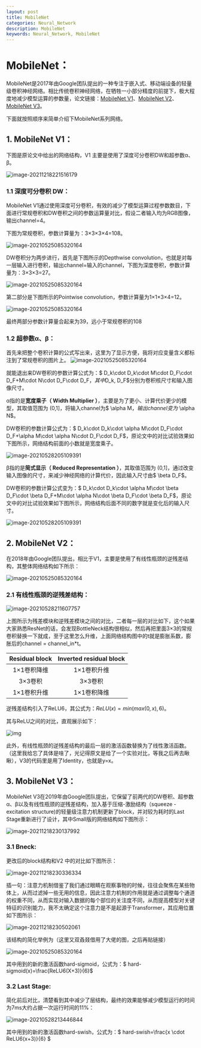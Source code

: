 ```yaml
---
layout: post
title: MobileNet
categories: Neural_Network
description: MobileNet
keywords: Neural_Network, MobileNet
---
```


# MobileNet：

MobileNet是2017年由Google团队提出的一种专注于嵌入式、移动端设备的轻量级卷积神经网络。相比传统卷积神经网络，在牺牲一小部分精度的前提下，极大程度地减少模型运算的参数量，论文链接：<a href="https://arxiv.org/pdf/1704.04861.pdf">MobileNet V1</a>、<a href="https://arxiv.org/pdf/1801.04381.pdf">MobileNet V2</a>、<a href="https://arxiv.org/pdf/1905.02244v5.pdf ">MobileNet V3</a>。

下面就按照顺序来简单介绍下MobileNet系列网络。

## 1. MobileNet V1：

下图是原论文中给出的网络结构，V1 主要是使用了深度可分卷积DW和超参数α、β。

![image-20211218221516179](https://s2.loli.net/2021/12/18/hgRqKxFW92riJsP.png)

### 1.1 深度可分卷积 DW：

MobileNet V1通过使用深度可分卷积，有效的减少了模型运算过程参数数目，下面进行常规卷积和DW卷积之间的参数运算量对比，假设二者输入均为RGB图像，输出channel=4。

下图为常规卷积，参数计算量为：3×3×3×4=108。

![image-20210525085320164](https://s2.loli.net/2021/12/18/9Jd1H4MwuRjpLCZ.png)



DW卷积分为两步进行，首先是下图所示的Depthwise convolution，也就是对每一层输入进行卷积，输出channel=输入的channel，下图为深度卷积，参数计算量为：3×3×3=27。

![image-20210525085320164](https://s2.loli.net/2021/12/18/tHuNx4T7Qdeagr1.png)

第二部分是下图所示的Pointwise convolution，参数计算量为1×1×3×4=12。

![image-20210525085320164](https://s2.loli.net/2021/12/18/7JxUBXTWhsItoqR.png)

最终两部分参数计算量合起来为39，远小于常规卷积的108

### 1.2 超参数α、β：

首先来把整个卷积计算的公式写出来，这里为了显示方便，我将对应变量含义都标注到了常规卷积的图片上。 ![image-20210525085320164](https://mateguo1.github.io/assets/img/%E8%A7%A3%E9%87%8A.png)

就能退出来DW卷积的参数计算公式为：$ D_k\cdot D_k\cdot M\cdot D_F\cdot D_F+M\cdot N\cdot D_F\cdot D_F$，其中$D_k, D_F$分别为卷积核尺寸和输入图像尺寸。

α指的是**宽度乘子（ Width Multiplier ）**，主要是为了更小、计算代价更少的模型，其取值范围为 (0,1]，将输入channel为$ \alpha M$，输出channel变为$ \alpha N$。

DW卷积的参数计算公式为：$ D_k\cdot D_k\cdot \alpha M\cdot D_F\cdot D_F+\alpha M\cdot \alpha N\cdot D_F\cdot D_F$，原论文中的对比试验效果如下图所示，网络结构前面的小数就是宽度乘子。

![image-20210528205109391](https://s2.loli.net/2021/12/18/gulL53Xawid6f9U.png)

β指的是**简式显示（ Reduced Representation ）**，其取值范围为 (0,1]，通过改变输入图像的尺寸，来减少神经网络的计算代价，因此输入尺寸由$ \beta D_F$。

DW卷积的参数计算公式变为：$ D_k\cdot D_k\cdot \alpha M\cdot \beta D_F\cdot \beta D_F+M\cdot \alpha N\cdot \beta D_F\cdot \beta D_F$，原论文中的对比试验效果如下图所示，网络结构后面不同的数字就是变化后的输入尺寸。

![image-20210528205109391](https://s2.loli.net/2021/12/18/ypmonvDbC9gUHTG.png)

## 2. MobileNet V2：

在2018年由Google团队提出，相比于V1，主要是使用了有线性瓶颈的逆残差结构，其整体网络结构如下所示：

![image-20210525085320164](https://s2.loli.net/2021/12/18/XJPf24VBuLYhNcg.png)

### 2.1 有线性瓶颈的逆残差结构：

![image-20210528211607757](https://s2.loli.net/2021/12/18/tOfh4qWa2B5YdQ8.png)

上图所示为残差模块和逆残差模块之间的对比，二者每一层的对比如下，这个如果大家熟悉ResNet的话，会发现BottleNeck结构很相似，然后再把里面3×3的常规卷积替换一下就成，至于这里怎么升维，上面网络结构图中的t就是膨胀系数，膨胀后的channel = channel_in*t。

| Residual block | Inverted residual block |
| :------------: | :---------------------: |
|  1×1卷积降维   |       1×1卷积升维       |
|    3×3卷积     |         3×3卷积         |
|  1×1卷积升维   |       1×1卷积降维       |

逆残差结构引入了ReLU6，其公式为：$ReLU(x) = min(max(0,x),6)$。

其与ReLU之间的对比，直观展示如下：

![img](https://s2.loli.net/2021/12/18/xch9yBigGLbk4av.jpg)

此外，有线性瓶颈的逆残差结构的最后一层的激活函数替换为了线性激活函数。（这里我给忘了具体是啥了，光记得原文是给了一个实验对比，等我之后再去瞅瞅），V3的代码里是用了Identity，也就是y=x。

## 3. MobileNet V3：

MobileNet V3在2019年由Google团队提出，它保留了前两代的DW卷积、超参数α、β以及有线性瓶颈的逆残差结构，加入基于压缩-激励结构（squeeze - excitation structure)的轻量级注意力机制更新了block，并对较为耗时的Last Stage重新进行了设计，其中Small版的网络结构如下图所示：

![image-20211218230137992](https://s2.loli.net/2021/12/18/P3jfXc2lyubpMJC.png)

### 3.1 Bneck:

更改后的block结构和V2 中的对比如下图所示：

![image-20211218230336334](https://s2.loli.net/2021/12/18/yj9UTWmrQKRw8gJ.png)

插一句：注意力机制借鉴了我们通过眼睛在观察事物的时候，往往会聚焦在某些物体上，从而过滤掉一些无用的信息，因此注意力机制的作用就是通过调整每个通道的权重不同，从而实现对输入数据的每个部位的关注度不同，从而提高模型对关键特征的识别能力，我不太确定这个注意力是不是起源于Transformer，其应用位置如下图所示：

![image-20211218230502061](https://s2.loli.net/2021/12/18/JHa7f5xjWoBCGmM.png)

该结构的简化举例为（这里又双叒叕借用了大佬的图，之后再贴链接）

![image-20210525085320164](https://s2.loli.net/2021/12/18/HGdoMFPLsRbJQKO.png)

其中用到的新的激活函数hard-sigmoid，公式为：$ hard-sigmoid(x)=\frac{ReLU6(X+3)}{6}$

### 3.2 Last Stage:

简化前后对比，清楚看到其中减少了层结构，最终的效果能够减少模型运行的时间为7ms大约占据一次运行时间的11%：

![image-20210528213446844](https://s2.loli.net/2021/12/18/DAgBedjqI3mLC9b.png)

其中用到的新的激活函数hard-swish，公式为：$ hard-swish=\frac{x \cdot ReLU6(x+3)}{6} $

